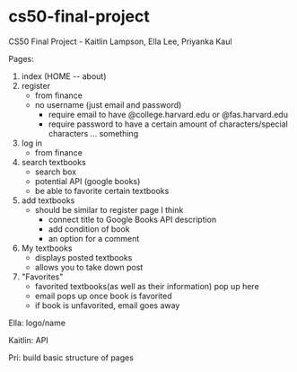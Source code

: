 # cs50-final-project
CS50 Final Project - Kaitlin Lampson, Ella Lee, Priyanka Kaul

Pages:
1. index (HOME -- about)
2. register
    - from finance 
    - no username (just email and password)
        - require email to have @college.harvard.edu or @fas.harvard.edu
        - require password to have a certain amount of characters/special characters ... something
3. log in
    - from finance
4. search textbooks
    - search box
    - potential API (google books)
    - be able to favorite certain textbooks
5. add textbooks
    - should be similar to register page I think
        - connect title to Google Books API description
        - add condition of book
        - an option for a comment
6. My textbooks
    - displays posted textbooks
    - allows you to take down post
7. "Favorites"
    - favorited textbooks(as well as their information) pop up here
    - email pops up once book is favorited
    - if book is unfavorited, email goes away

Ella: logo/name

Kaitlin: API

Pri: build basic structure of pages 